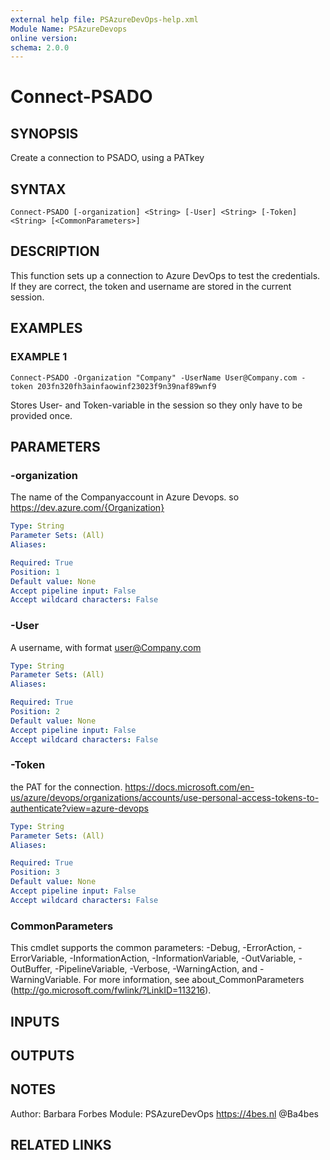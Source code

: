 ```yaml
---
external help file: PSAzureDevOps-help.xml
Module Name: PSAzureDevops
online version:
schema: 2.0.0
---
```


# Connect-PSADO

## SYNOPSIS
Create a connection to PSADO, using a PATkey

## SYNTAX

```
Connect-PSADO [-organization] <String> [-User] <String> [-Token] <String> [<CommonParameters>]
```

## DESCRIPTION
This function sets up a connection to Azure DevOps to test the credentials.
If they are correct, the token and username are stored in the current session.

## EXAMPLES

### EXAMPLE 1
```
Connect-PSADO -Organization "Company" -UserName User@Company.com -token 203fn320fh3ainfaowinf23023f9n39naf89wnf9
```

Stores User- and Token-variable in the session so they only have to be provided once.

## PARAMETERS

### -organization
The name of the Companyaccount in Azure Devops.
so https://dev.azure.com/{Organization}

```yaml
Type: String
Parameter Sets: (All)
Aliases:

Required: True
Position: 1
Default value: None
Accept pipeline input: False
Accept wildcard characters: False
```

### -User
A username, with format user@Company.com

```yaml
Type: String
Parameter Sets: (All)
Aliases:

Required: True
Position: 2
Default value: None
Accept pipeline input: False
Accept wildcard characters: False
```

### -Token
the PAT for the connection.
https://docs.microsoft.com/en-us/azure/devops/organizations/accounts/use-personal-access-tokens-to-authenticate?view=azure-devops

```yaml
Type: String
Parameter Sets: (All)
Aliases:

Required: True
Position: 3
Default value: None
Accept pipeline input: False
Accept wildcard characters: False
```

### CommonParameters
This cmdlet supports the common parameters: -Debug, -ErrorAction, -ErrorVariable, -InformationAction, -InformationVariable, -OutVariable, -OutBuffer, -PipelineVariable, -Verbose, -WarningAction, and -WarningVariable. For more information, see about_CommonParameters (http://go.microsoft.com/fwlink/?LinkID=113216).

## INPUTS

## OUTPUTS

## NOTES
Author: Barbara Forbes
Module: PSAzureDevOps
https://4bes.nl
@Ba4bes

## RELATED LINKS
